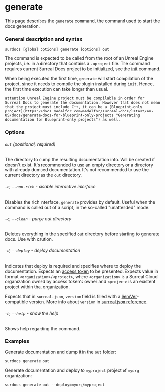 # generate

This page describes the `generate` command, the command used to start the docs generation.

### General description and syntax

```
surdocs [global options] generate [options] out
```

The command is expected to be called from the root of an Unreal Engine projects, i.e. in a directory that contains a `.uproject` file. The command requires current Surreal Docs project to be initialized, see the [init](docs/cli/init "Init command") command.

When being executed the first time, `generate` will start compilation of the project, since it needs to compile the plugin installed during `init`. Hence, the first time execution can take longer than usual.

``attention
Unreal Engine project must be compilable in order for Surreal Docs to generate the documentation. However that does not mean that the project must include C++, it can be a [Blueprint-only project](https://docs.medelfor.com/medelfor/surreal-docs/latest/en-US/docs/generate-docs-for-blueprint-only-projects "Generating documentation for Blueprint-only projects") as well.
``

### Options

###### `out` (positional, required)

The directory to dump the resulting documentation into. Will be created if doesn't exist. It's recommended to use an empty directory or a directory with already dumped documentation. It's not recommended to use the current directory as the `out` directory.

###### `-n`, `--non-rich` - disable interactive interface

Disables the rich interface, `generate` provides by default. Useful when the command is called out of a script, in the so-called "unattended" mode.

###### `-c`, `--clean` - purge out directory

Deletes everything in the specified `out` directory before starting to generate docs. Use with caution.

###### `-d`, `--deploy` - deploy documentation

Indicates that deploy is required and specifies where to deploy the documentation. Expects an [access token](docs/cli/global-options#access-tokens "Access tokens") to be presented. Expects value in format `<organization>/<project>`, where `<organization>` is a Surreal Cloud organization owned by access token's owner and `<project>` is an existent project within that organization.

Expects that in `surreal.json`, `version` field is filled with a [SemVer](https://semver.org/ "Semantic versioning")-compatible version. More info about `version` in [surreal.json reference](docs/surreal-json#code-version-code).

###### `-h`, `--help` - show the help

Shows help regarding the command.

### Examples

Generate documentation and dump it in the `out` folder:

```
surdocs generate out
```

Generate documentation and deploy to `myproject` project of `myorg` organization:

```
surdocs generate out --deploy=myorg/myproject
```
